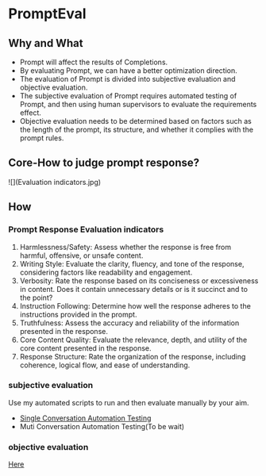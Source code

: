 # PromptEval

## Why and What

- Prompt will affect the results of Completions.
- By evaluating Prompt, we can have a better optimization direction.
- The evaluation of Prompt is divided into subjective evaluation and objective evaluation.
- The subjective evaluation of Prompt requires automated testing of Prompt, and then using human supervisors to evaluate the requirements effect.
- Objective evaluation needs to be determined based on factors such as the length of the prompt, its structure, and whether it complies with the prompt rules.

## Core-How to judge prompt response?



![](Evaluation indicators.jpg)

## How

### Prompt Response Evaluation indicators

1. Harmlessness/Safety: Assess whether the response is free from harmful, offensive, or unsafe content.
2. Writing Style: Evaluate the clarity, fluency, and tone of the response, considering factors like readability and engagement.
3. Verbosity: Rate the response based on its conciseness or excessiveness in content. Does it contain unnecessary details or is it succinct and to the point?
4. Instruction Following: Determine how well the response adheres to the instructions provided in the prompt.
5. Truthfulness: Assess the accuracy and reliability of the information presented in the response.
6. Core Content Quality: Evaluate the relevance, depth, and utility of the core content presented in the response.
7. Response Structure: Rate the organization of the response, including coherence, logical flow, and ease of understanding.

### subjective evaluation

Use my automated scripts to run and then evaluate manually by your aim.

- [Single Conversation Automation Testing](https://github.com/Formyselfonly/ChatGPT_Prompt_Completions_Auto)
- Muti Conversation Automation Testing(To be wait)

### objective evaluation

[Here](PromptEvaluationObjective)



